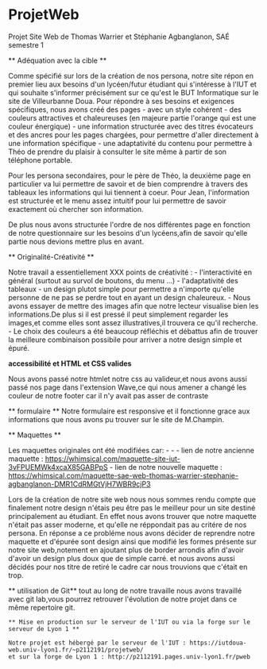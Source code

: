 # ProjetWeb

Projet Site Web de Thomas Warrier et Stéphanie Agbanglanon, SAÉ semestre 1


   ** Adéquation avec la cible **

   Comme spécifié sur lors de la création de nos persona, notre site répon en premier lieu aux besoins d'un lycéen/futur étudiant qui s'intéresse à l'IUT et qui souhaite s'informer précisément sur ce qu'est le BUT Informatique sur le site de Villeurbanne Doua.
   Pour répondre à ses besoins et exigences spécifiques, nous avons créé des pages 
    - avec un style cohérent
    - des couleurs attractives et chaleureuses (en majeure partie l'orange qui est une couleur énergique)
    - une information structurée avec des titres évocateurs et des ancres pour les pages chargées, pour permettre d'aller directement à une information spécifique
    - une adaptativité du contenu pour permettre à Théo de prendre du plaisir à consulter le site même à partir de son téléphone portable.

   Pour les persona secondaires, pour le père de Théo, la deuxième page en particulier va lui permettre de savoir et de bien comprendre à travers des tableaux les informations qui lui tiennent à coeur.
   Pour Jean, l'information est structurée et le menu assez intuitif pour lui permettre de savoir exactement où chercher son information.

   De plus nous avons structurée l'ordre de nos différentes page en fonction de notre questionnaire sur les besoins d'un lycéens,afin de savoir qu'elle partie nous devions mettre plus en avant.

   
   
   ** Originalité-Créativité **

   Notre travail a essentiellement XXX points de créativité :
    - l'interactivité en général (surtout au survol de boutons, du menu ...)
    - l'adaptativité des tableaux
    - un design plutot simple pour permettre a n'importe qu'elle personne de ne pas se perdre tout en ayant un design chaleureux.
    - Nous avons essayer de mettre des images afin que notre lecteur visualise bien les informations.De plus si il est pressé il peut simplement regarder les images,et comme elles sont assez illustratives,il trouvera ce qu'il recherche.
    - Le choix des couleurs a été beaucoup réfléchis et débattus afin de trouver la meilleure combinaison possibile pour arriver a notre design simple et épuré. 

   

   **accessibilité et HTML et CSS valides**

   Nous avons passé notre htmlet notre css au valideur,et nous avons aussi passé nos page dans l'extension Wave,ce qui nous amener a changé les couleur de notre footer car il n'y avait pas asser de contraste

   
   
   ** formulaire **
   Notre formulaire est responsive et il fonctionne grace aux informations que nous avons pu trouver sur le site de M.Champin.

   
   
   ** Maquettes **
   
   Les maquettes originales ont été modifiées car:
    -
    - 
    - lien de notre ancienne maquette : https://whimsical.com/maquette-site-iut-3vFPUEMWk4xcaX85GABPpS
    - lien de notre nouvelle maquette : https://whimsical.com/maquette-sae-web-thomas-warrier-stephanie-agbanglanon-DMR1CdRMGtVjH7WBR9cjP3

   Lors de la création de notre site web nous nous sommes rendu compte que finalement notre design n'étais peu être pas le meilleur pour un site destiné principalement au étudiant. En effet nous avons trouver que notre maquette n'était pas asser moderne, et qu'elle ne réppondait pas au critére de nos persona. En réponse a ce probléme nous avons décider de reprendre notre maquette et d'épurée sont design ainsi que modifié les formes présente sur notre site web,notement en ajoutant plus de border arrondis afin d'avoir d'avoir un design plus doux que de simple carré. et nous avons aussi décidés pour nos titre de retiré le cadre car nous trouvions que c'était en trop.

   ** utilisation de Git**
   tout au long de notre travaille nous avons travaillé avec git lab,vous pourrez retrouver l'évolution de notre projet dans ce même repertoire git.

    ** Mise en production sur le serveur de l'IUT ou via la forge sur le serveur de Lyon 1 **

    Notre projet est hébergé par le serveur de l'IUT : https://iutdoua-web.univ-lyon1.fr/~p2112191/projetweb/
    et sur la forge de Lyon 1 : http://p2112191.pages.univ-lyon1.fr/pweb



   
